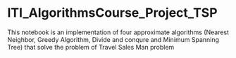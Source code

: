 # ITI_AlgorithmsCourse_Project_TSP
This notebook  is an implementation of four approximate algorithms (Nearest Neighbor, Greedy Algorithm, Divide and conqure and Minimum Spanning Tree) that solve the problem of Travel Sales Man problem
